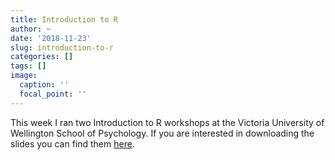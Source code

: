 ```yaml
---
title: Introduction to R
author: ~
date: '2018-11-23'
slug: introduction-to-r
categories: []
tags: []
image:
  caption: ''
  focal_point: ''
---
```

This week I ran two Introduction to R workshops at the Victoria University of Wellington School of Psychology.  If you are interested in downloading the slides you can find them [here](https://www.dropbox.com/s/p4gmjqrchk8dm3x/Introduction%20to%20R.pptx?dl=0).